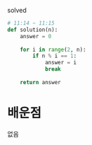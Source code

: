 
solved
```python
# 11:14 ~ 11:15
def solution(n):
    answer = 0
    
    for i in range(2, n):
        if n % i == 1:
            answer = i
            break
    
    return answer
```    

# 배운점
없음
